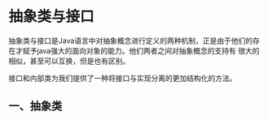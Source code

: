 # 抽象类与接口
抽象类与接口是Java语言中对抽象概念进行定义的两种机制，正是由于他们的存在才赋予java强大的面向对象的能力。他们两者之间对抽象概念的支持有
很大的相似，甚至可以互换，但是也有区别。

接口和内部类为我们提供了一种将接口与实现分离的更加结构化的方法。
## 一、抽象类

















































































